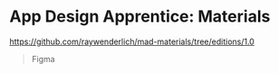 # App Design Apprentice: Materials
https://github.com/raywenderlich/mad-materials/tree/editions/1.0

>Figma
